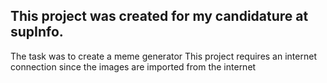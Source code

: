 ## This project was created for my candidature at supInfo.

The task was to create a meme generator
This project requires an internet connection since the images are imported from the internet
